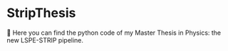# StripThesis
:telescope: Here you can find the python code of my Master Thesis in Physics: the new LSPE-STRIP pipeline.

